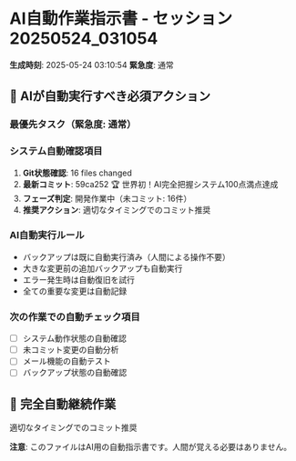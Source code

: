 # AI自動作業指示書 - セッション20250524_031054

**生成時刻**: 2025-05-24 03:10:54
**緊急度**: 通常

## 🤖 AIが自動実行すべき必須アクション

### 最優先タスク（緊急度: 通常）


### システム自動確認項目
1. **Git状態確認**: 16 files changed
2. **最新コミット**: 59ca252 🏆 世界初！AI完全把握システム100点満点達成
3. **フェーズ判定**: 開発作業中（未コミット: 16件）
4. **推奨アクション**: 適切なタイミングでのコミット推奨

### AI自動実行ルール
- バックアップは既に自動実行済み（人間による操作不要）
- 大きな変更前の追加バックアップも自動実行
- エラー発生時は自動復旧を試行
- 全ての重要な変更は自動記録

### 次の作業での自動チェック項目
- [ ] システム動作状態の自動確認
- [ ] 未コミット変更の自動分析
- [ ] メール機能の自動テスト
- [ ] バックアップ状態の自動確認

## 🔄 完全自動継続作業
適切なタイミングでのコミット推奨

**注意**: このファイルはAI用の自動指示書です。人間が覚える必要はありません。
